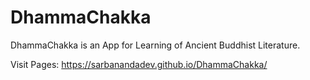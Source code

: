 # DhammaChakka
DhammaChakka is an App for Learning of Ancient Buddhist Literature. 

Visit Pages: https://sarbanandadev.github.io/DhammaChakka/

<!-- https://github.com/sarbanandadev/DhammaChakka.git -->
<!-- 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 -->
